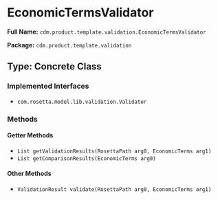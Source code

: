 # EconomicTermsValidator

**Full Name:** `cdm.product.template.validation.EconomicTermsValidator`

**Package:** `cdm.product.template.validation`

## Type: Concrete Class

### Implemented Interfaces

- `com.rosetta.model.lib.validation.Validator`

### Methods

#### Getter Methods

- `List getValidationResults(RosettaPath arg0, EconomicTerms arg1)`
- `List getComparisonResults(EconomicTerms arg0)`

#### Other Methods

- `ValidationResult validate(RosettaPath arg0, EconomicTerms arg1)`

